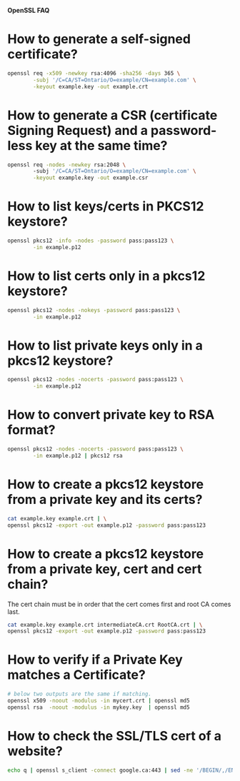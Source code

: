 **OpenSSL FAQ**

# How to generate a self-signed certificate?
```bash
openssl req -x509 -newkey rsa:4096 -sha256 -days 365 \
        -subj '/C=CA/ST=Ontario/O=example/CN=example.com' \
        -keyout example.key -out example.crt
```

# How to generate a CSR (certificate Signing Request) and a password-less key at the same time?
```bash
openssl req -nodes -newkey rsa:2048 \ 
        -subj '/C=CA/ST=Ontario/O=example/CN=example.com' \
        -keyout example.key -out example.csr
```

# How to list keys/certs in PKCS12 keystore?
```bash
openssl pkcs12 -info -nodes -password pass:pass123 \
        -in example.p12
```

# How to list certs only in a pkcs12 keystore?
```bash
openssl pkcs12 -nodes -nokeys -password pass:pass123 \
        -in example.p12
```

# How to list private keys only in a pkcs12 keystore?
```bash
openssl pkcs12 -nodes -nocerts -password pass:pass123 \
        -in example.p12
```

# How to convert private key to RSA format?
```bash
openssl pkcs12 -nodes -nocerts -password pass:pass123 \
        -in example.p12 | pkcs12 rsa
```

# How to create a pkcs12 keystore from a private key and its certs?
```bash
cat example.key example.crt | \
openssl pkcs12 -export -out example.p12 -password pass:pass123
```

# How to create a pkcs12 keystore from a private key, cert and cert chain?
The cert chain must be in order that the cert comes first and root CA comes last.
```bash
cat example.key example.crt intermediateCA.crt RootCA.crt | \
openssl pkcs12 -export -out example.p12 -password pass:pass123
```

# How to verify if a Private Key matches a Certificate?

```bash
# below two outputs are the same if matching.
openssl x509 -noout -modulus -in mycert.crt | openssl md5
openssl rsa  -noout -modulus -in mykey.key  | openssl md5
```

# How to check the SSL/TLS cert of a website?
```bash
echo q | openssl s_client -connect google.ca:443 | sed -ne '/BEGIN/,/END/p' | openssl x509 -noout -text | less
```
